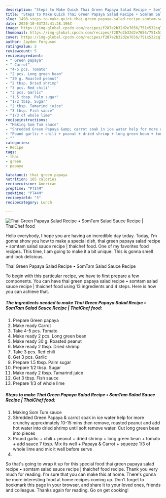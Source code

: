```yaml
---
description: "Steps to Make Quick Thai Green Papaya Salad Recipe • SomTam Salad Sauce Recipe | ThaiChef food"
title: "Steps to Make Quick Thai Green Papaya Salad Recipe • SomTam Salad Sauce Recipe | ThaiChef food"
slug: 1498-steps-to-make-quick-thai-green-papaya-salad-recipe-somtam-salad-sauce-recipe-thaichef-food
date: 2020-10-03T22:41:28.196Z
image: https://img-global.cpcdn.com/recipes/f287e2b32d2e7656/751x532cq70/thai-green-papaya-salad-recipe-•-somtam-salad-sauce-recipe-thaichef-food-recipe-main-photo.jpg
thumbnail: https://img-global.cpcdn.com/recipes/f287e2b32d2e7656/751x532cq70/thai-green-papaya-salad-recipe-•-somtam-salad-sauce-recipe-thaichef-food-recipe-main-photo.jpg
cover: https://img-global.cpcdn.com/recipes/f287e2b32d2e7656/751x532cq70/thai-green-papaya-salad-recipe-•-somtam-salad-sauce-recipe-thaichef-food-recipe-main-photo.jpg
author: Jayden Ferguson
ratingvalue: 3
reviewcount: 5
recipeingredient:
- " Green papaya"
- " Carrot"
- "4-5 pcs. Tomato"
- "2 pcs. Long green bean"
- "30 g. Roasted peanut"
- "2 tbsp. Dried shrimp"
- "3 pcs. Red chili"
- "3 pcs. Garlic"
- "1.5 tbsp. Palm sugar"
- "1/2 tbsp. Sugar"
- "2 tbsp. Tamarind juice"
- "3 tbsp. Fish sauce"
- "1/3 of whole lime"
recipeinstructions:
- "Making Som Tum sauce"
- "Shredded Green Papaya &amp; carrot soak in ice water help for more crunchy approximately 10-15 mins then remove, roasted peanut and add hot water into dried shrimp until soft remove water. Cut long green bean into pieces"
- "Pound garlic + chili + peanut + dried shrimp + long green bean + tomato + add sauce 7 tbsp. Mix its well + Papaya &amp; Carrot + squeeze 1/3 of whole lime and mix it well before serve"
- ""
categories:
- Recipe
tags:
- thai
- green
- papaya

katakunci: thai green papaya 
nutrition: 165 calories
recipecuisine: American
preptime: "PT14M"
cooktime: "PT44M"
recipeyield: "3"
recipecategory: Lunch

---
```



![Thai Green Papaya Salad Recipe • SomTam Salad Sauce Recipe | ThaiChef food](https://img-global.cpcdn.com/recipes/f287e2b32d2e7656/751x532cq70/thai-green-papaya-salad-recipe-•-somtam-salad-sauce-recipe-thaichef-food-recipe-main-photo.jpg)

Hello everybody, I hope you are having an incredible day today. Today, I'm gonna show you how to make a special dish, thai green papaya salad recipe • somtam salad sauce recipe | thaichef food. One of my favorites food recipes. This time, I am going to make it a bit unique. This is gonna smell and look delicious.

Thai Green Papaya Salad Recipe • SomTam Salad Sauce Recipe 

To begin with this particular recipe, we have to first prepare a few components. You can have thai green papaya salad recipe • somtam salad sauce recipe | thaichef food using 13 ingredients and 4 steps. Here is how you can achieve that.

<!--inarticleads1-->

##### The ingredients needed to make Thai Green Papaya Salad Recipe • SomTam Salad Sauce Recipe | ThaiChef food:

1. Prepare  Green papaya
1. Make ready  Carrot
1. Take 4-5 pcs. Tomato
1. Make ready 2 pcs. Long green bean
1. Make ready 30 g. Roasted peanut
1. Make ready 2 tbsp. Dried shrimp
1. Take 3 pcs. Red chili
1. Get 3 pcs. Garlic
1. Prepare 1.5 tbsp. Palm sugar
1. Prepare 1/2 tbsp. Sugar
1. Make ready 2 tbsp. Tamarind juice
1. Get 3 tbsp. Fish sauce
1. Prepare 1/3 of whole lime




<!--inarticleads2-->

##### Steps to make Thai Green Papaya Salad Recipe • SomTam Salad Sauce Recipe | ThaiChef food:

1. Making Som Tum sauce
1. Shredded Green Papaya &amp; carrot soak in ice water help for more crunchy approximately 10-15 mins then remove, roasted peanut and add hot water into dried shrimp until soft remove water. Cut long green bean into pieces
1. Pound garlic + chili + peanut + dried shrimp + long green bean + tomato + add sauce 7 tbsp. Mix its well + Papaya &amp; Carrot + squeeze 1/3 of whole lime and mix it well before serve
1. 




So that's going to wrap it up for this special food thai green papaya salad recipe • somtam salad sauce recipe | thaichef food recipe. Thank you very much for reading. I'm sure that you can make this at home. There's gonna be more interesting food at home recipes coming up. Don't forget to bookmark this page in your browser, and share it to your loved ones, friends and colleague. Thanks again for reading. Go on get cooking!

